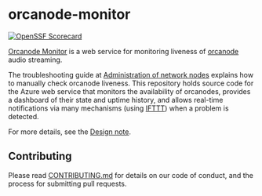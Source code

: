 # orcanode-monitor

[![OpenSSF Scorecard](https://api.scorecard.dev/projects/github.com/orcasound/orcanode-monitor/badge)](https://scorecard.dev/viewer/?uri=github.com/orcasound/orcanode-monitor)

[Orcanode Monitor](https://orcanodemonitor.azurewebsites.net/) is a web service for monitoring liveness of [orcanode](https://github.com/orcasound/orcanode) audio streaming.

The troubleshooting guide at
[Administration of network nodes](https://github.com/orcasound/orcanode/wiki/Administration-of-network-nodes#general-trouble-shooting-strategies-for-orcasound-nodes)
explains how to manually check orcanode liveness.  This repository holds source code for the Azure web service
that monitors the availability of orcanodes, provides a dashboard of their state and uptime
history, and allows real-time notifications via many mechanisms (using [IFTTT](https://ifttt.com)) when a problem is detected.

For more details, see the [Design note](docs/Design.md).

## Contributing

Please read [CONTRIBUTING.md](CONTRIBUTING.md) for details on our code of conduct, and the process for
submitting pull requests.
